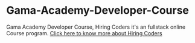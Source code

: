 # Gama-Academy-Developer-Course
Gama Academy Developer Course, Hiring Coders it's an fullstack online Course program.
<a href="https://hiringcoders.gama.academy/">Click here to know more about Hiring Coders</a>

